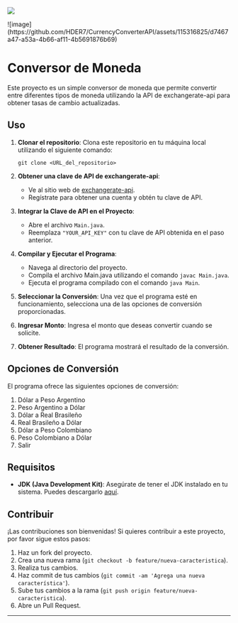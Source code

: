 <p align="left">
   <img src="https://img.shields.io/badge/STATUS-EN%20DESAROLLO-green">
   </p>
![image](https://github.com/HDER7/CurrencyConverterAPI/assets/115316825/d7467a47-a53a-4b66-af11-4b5691876b69)

# Conversor de Moneda
Este proyecto es un simple conversor de moneda que permite convertir entre diferentes tipos de moneda utilizando la API de exchangerate-api para obtener tasas de cambio actualizadas.

## Uso

1. **Clonar el repositorio**: Clona este repositorio en tu máquina local utilizando el siguiente comando:

    ```
    git clone <URL_del_repositorio>
    ```

2. **Obtener una clave de API de exchangerate-api**:
   - Ve al sitio web de [exchangerate-api](https://www.exchangerate-api.com/).
   - Regístrate para obtener una cuenta y obtén tu clave de API.

3. **Integrar la Clave de API en el Proyecto**:
   - Abre el archivo `Main.java`.
   - Reemplaza `"YOUR_API_KEY"` con tu clave de API obtenida en el paso anterior.

4. **Compilar y Ejecutar el Programa**:
   - Navega al directorio del proyecto.
   - Compila el archivo Main.java utilizando el comando `javac Main.java`.
   - Ejecuta el programa compilado con el comando `java Main`.

5. **Seleccionar la Conversión**: Una vez que el programa esté en funcionamiento, selecciona una de las opciones de conversión proporcionadas.

6. **Ingresar Monto**: Ingresa el monto que deseas convertir cuando se solicite.

7. **Obtener Resultado**: El programa mostrará el resultado de la conversión.

## Opciones de Conversión

El programa ofrece las siguientes opciones de conversión:

1. Dólar a Peso Argentino
2. Peso Argentino a Dólar
3. Dólar a Real Brasileño
4. Real Brasileño a Dólar
5. Dólar a Peso Colombiano
6. Peso Colombiano a Dólar
7. Salir

## Requisitos

- **JDK (Java Development Kit)**: Asegúrate de tener el JDK instalado en tu sistema. Puedes descargarlo [aquí](https://www.oracle.com/java/technologies/javase-jdk11-downloads.html).

## Contribuir

¡Las contribuciones son bienvenidas! Si quieres contribuir a este proyecto, por favor sigue estos pasos:

1. Haz un fork del proyecto.
2. Crea una nueva rama (`git checkout -b feature/nueva-caracteristica`).
3. Realiza tus cambios.
4. Haz commit de tus cambios (`git commit -am 'Agrega una nueva característica'`).
5. Sube tus cambios a la rama (`git push origin feature/nueva-caracteristica`).
6. Abre un Pull Request.

---

